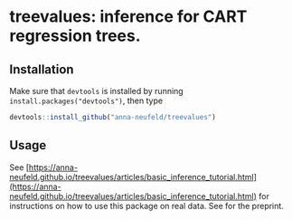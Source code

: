 # treevalues: inference for CART regression trees. 

Installation 
-----

Make sure that ``devtools`` is installed by running ``install.packages("devtools")``, then type

```R
devtools::install_github("anna-neufeld/treevalues")
```

Usage
-----

See [https://anna-neufeld.github.io/treevalues/articles/basic_inference_tutorial.html](https://anna-neufeld.github.io/treevalues/articles/basic_inference_tutorial.html) for instructions on how to use this package on real data. See [](???) for the preprint.



